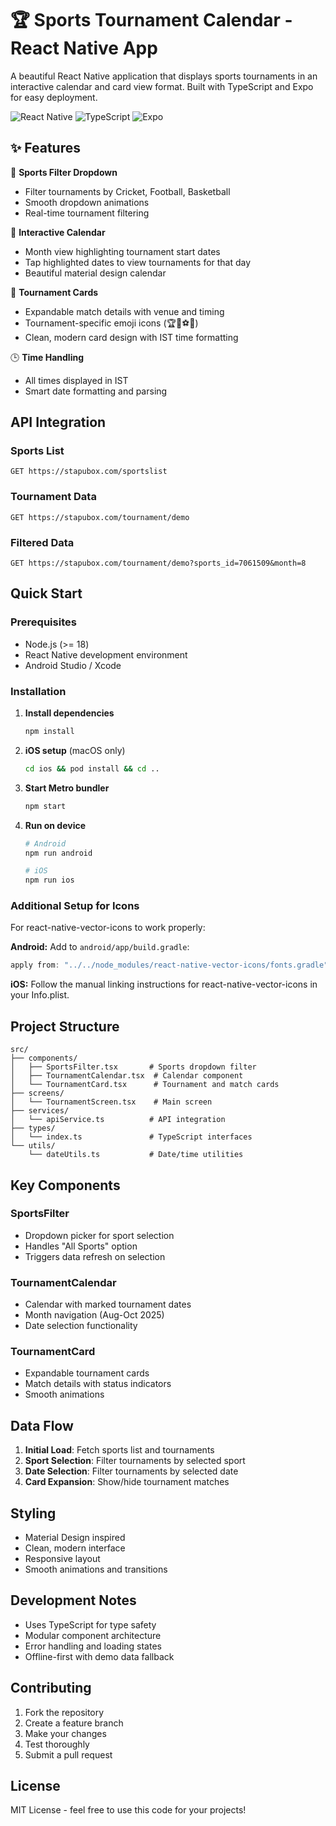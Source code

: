 # 🏆 Sports Tournament Calendar - React Native App

A beautiful React Native application that displays sports tournaments in an interactive calendar and card view format. Built with TypeScript and Expo for easy deployment.

![React Native](https://img.shields.io/badge/React_Native-20232A?style=for-the-badge&logo=react&logoColor=61DAFB)
![TypeScript](https://img.shields.io/badge/TypeScript-007ACC?style=for-the-badge&logo=typescript&logoColor=white)
![Expo](https://img.shields.io/badge/Expo-1B1F23?style=for-the-badge&logo=expo&logoColor=white)

## ✨ Features

🏅 **Sports Filter Dropdown**
- Filter tournaments by Cricket, Football, Basketball
- Smooth dropdown animations
- Real-time tournament filtering

📅 **Interactive Calendar**
- Month view highlighting tournament start dates
- Tap highlighted dates to view tournaments for that day
- Beautiful material design calendar

🎯 **Tournament Cards**
- Expandable match details with venue and timing
- Tournament-specific emoji icons (🏆🥇⚽🏏)
- Clean, modern card design with IST time formatting

🕒 **Time Handling**
- All times displayed in IST
- Smart date formatting and parsing

## API Integration

### Sports List
```
GET https://stapubox.com/sportslist
```

### Tournament Data
```
GET https://stapubox.com/tournament/demo
```

### Filtered Data
```
GET https://stapubox.com/tournament/demo?sports_id=7061509&month=8
```

## Quick Start

### Prerequisites
- Node.js (>= 18)
- React Native development environment
- Android Studio / Xcode

### Installation

1. **Install dependencies**
   ```bash
   npm install
   ```

2. **iOS setup** (macOS only)
   ```bash
   cd ios && pod install && cd ..
   ```

3. **Start Metro bundler**
   ```bash
   npm start
   ```

4. **Run on device**
   ```bash
   # Android
   npm run android
   
   # iOS
   npm run ios
   ```

### Additional Setup for Icons

For react-native-vector-icons to work properly:

**Android:**
Add to `android/app/build.gradle`:
```gradle
apply from: "../../node_modules/react-native-vector-icons/fonts.gradle"
```

**iOS:**
Follow the manual linking instructions for react-native-vector-icons in your Info.plist.

## Project Structure

```
src/
├── components/
│   ├── SportsFilter.tsx       # Sports dropdown filter
│   ├── TournamentCalendar.tsx  # Calendar component
│   └── TournamentCard.tsx      # Tournament and match cards
├── screens/
│   └── TournamentScreen.tsx    # Main screen
├── services/
│   └── apiService.ts          # API integration
├── types/
│   └── index.ts               # TypeScript interfaces
└── utils/
    └── dateUtils.ts           # Date/time utilities
```

## Key Components

### SportsFilter
- Dropdown picker for sport selection
- Handles "All Sports" option
- Triggers data refresh on selection

### TournamentCalendar
- Calendar with marked tournament dates
- Month navigation (Aug-Oct 2025)
- Date selection functionality

### TournamentCard
- Expandable tournament cards
- Match details with status indicators
- Smooth animations

## Data Flow

1. **Initial Load**: Fetch sports list and tournaments
2. **Sport Selection**: Filter tournaments by selected sport
3. **Date Selection**: Filter tournaments by selected date
4. **Card Expansion**: Show/hide tournament matches

## Styling

- Material Design inspired
- Clean, modern interface
- Responsive layout
- Smooth animations and transitions

## Development Notes

- Uses TypeScript for type safety
- Modular component architecture
- Error handling and loading states
- Offline-first with demo data fallback

## Contributing

1. Fork the repository
2. Create a feature branch
3. Make your changes
4. Test thoroughly
5. Submit a pull request

## License

MIT License - feel free to use this code for your projects!